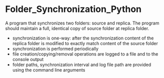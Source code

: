 # Folder_Synchronization_Python
 A program that synchronizes two folders: source and replica. The  program should maintain a full, identical copy of source folder at replica folder.
 
- synchronization is one-way: after the synchronization content of the replica folder is modified to exactly match content of the source folder
- synchronization is performed periodically
- file creation/copying/removal operations are logged to a file and to the console output
- folder paths, synchronization interval and log file path are provided using the command line arguments


